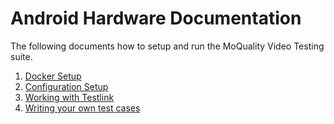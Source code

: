 Android Hardware Documentation
==============================

The following documents how to setup and run the MoQuality Video Testing suite.

1. [Docker Setup](/docker-setup.md)
2. [Configuration Setup](/config-setup.md)
3. [Working with Testlink](/testlink.md)
4. [Writing your own test cases](/additional.md)

